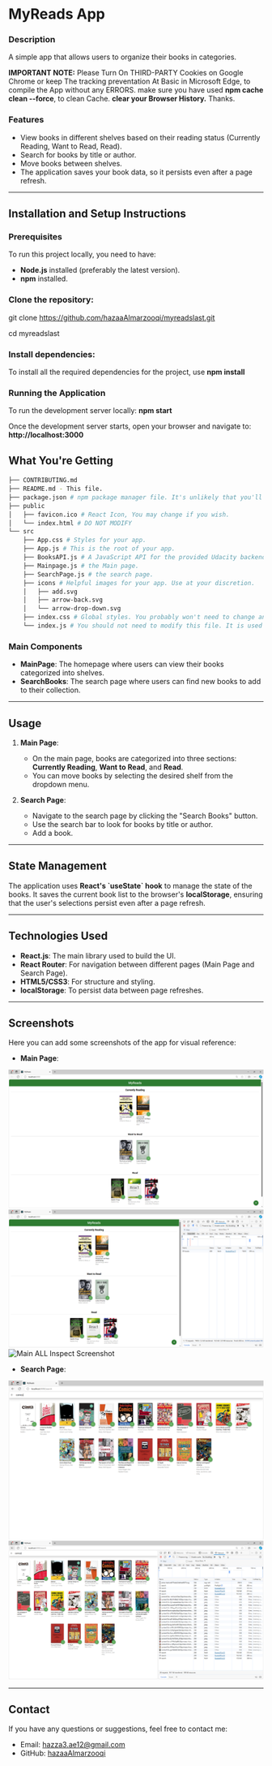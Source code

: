 # MyReads App

### Description
A simple app that allows users to organize their books in categories.

**IMPORTANT NOTE:**
Please Turn On THIRD-PARTY Cookies on Google Chrome or keep The tracking preventation At Basic in Microsoft Edge, to compile the App without any ERRORS.
make sure you have used **npm cache clean --force**, to clean Cache.
**clear your Browser History.**
Thanks.

### Features
- View books in different shelves based on their reading status (Currently Reading, Want to Read, Read).
- Search for books by title or author.
- Move books between shelves.
- The application saves your book data, so it persists even after a page refresh.

---

## Installation and Setup Instructions

### Prerequisites
To run this project locally, you need to have:
- **Node.js** installed (preferably the latest version).
- **npm** installed.

### Clone the repository:
git clone https://github.com/hazaaAlmarzooqi/myreadslast.git

cd myreadslast

### Install dependencies:
To install all the required dependencies for the project, use
**npm install**

### Running the Application

To run the development server locally:
**npm start**

Once the development server starts, open your browser and navigate to:
**http://localhost:3000**


## What You're Getting

```bash
├── CONTRIBUTING.md
├── README.md - This file.
├── package.json # npm package manager file. It's unlikely that you'll need to modify this.
├── public
│   ├── favicon.ico # React Icon, You may change if you wish.
│   └── index.html # DO NOT MODIFY
└── src
    ├── App.css # Styles for your app.
    ├── App.js # This is the root of your app.
    ├── BooksAPI.js # A JavaScript API for the provided Udacity backend.
    ├── Mainpage.js # the Main page.
    ├── SearchPage.js # the search page.     
    ├── icons # Helpful images for your app. Use at your discretion.
    │   ├── add.svg
    │   ├── arrow-back.svg
    │   └── arrow-drop-down.svg
    ├── index.css # Global styles. You probably won't need to change anything here.
    └── index.js # You should not need to modify this file. It is used for DOM rendering only.
```

### Main Components

- **MainPage**: The homepage where users can view their books categorized into shelves.
- **SearchBooks**: The search page where users can find new books to add to their collection.

---

## Usage

1. **Main Page**: 
   - On the main page, books are categorized into three sections: **Currently Reading**, **Want to Read**, and **Read**.
   - You can move books by selecting the desired shelf from the dropdown menu.

2. **Search Page**: 
   - Navigate to the search page by clicking the "Search Books" button.
   - Use the search bar to look for books by title or author.
   - Add a book.

---

## State Management

The application uses **React's \`useState\` hook** to manage the state of the books. It saves the current book list to the browser's **localStorage**, ensuring that the user's selections persist even after a page refresh.

---

## Technologies Used

- **React.js**: The main library used to build the UI.
- **React Router**: For navigation between different pages (Main Page and Search Page).
- **HTML5/CSS3**: For structure and styling.
- **localStorage**: To persist data between page refreshes.

---

## Screenshots

Here you can add some screenshots of the app for visual reference:

- **Main Page**:
  
![Main Page Screenshot](./mainpage.PNG)
![Main fetch Screenshot](./mainFetch.PNG)
![Main ALL Inspect Screenshot](./all_inspectloading.PNG)


- **Search Page**:
  
![Search Page with fetch Screenshot](./searchpage.PNG)
![Search ALL Inspect Screenshot](./search_all_inspect.PNG)

---

## Contact

If you have any questions or suggestions, feel free to contact me:
- Email: hazza3.ae12@gmail.com
- GitHub: [hazaaAlmarzooqi](https://github.com/hazaaAlmarzooqi)
